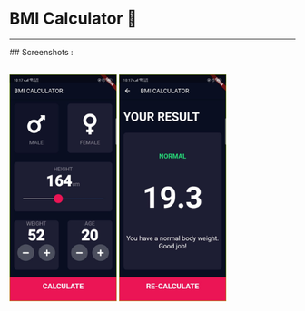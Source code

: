 # BMI Calculator 💪
<hr>
## Screenshots :

<br><img src="Screenshots/bmi ss (2).jpeg" height="400"> <img src="Screenshots/bmi ss (1).jpeg" height="400">


